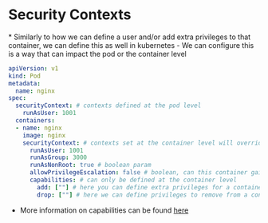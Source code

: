 <h1>Security Contexts</h1>
* Similarly to how we can define a user and/or add extra privileges to that container, we can define this as well in kubernetes
  - We can configure this is a way that can impact the pod or the container level
  
  ```yml
  apiVersion: v1
  kind: Pod
  metadata: 
    name: nginx
  spec:
    securityContext: # contexts defined at the pod level
      runAsUser: 1001
    containers:
    - name: nginx
      image: nginx
      securityContext: # contexts set at the container level will override the pod level
        runAsUser: 1001
        runAsGroup: 3000
        runAsNonRoot: true # boolean param
        allowPrivilegeEscalation: false # boolean, can this container gain more privilege than the parent process
        capabilities: # can only be defined at the container level
          add: [""] # here you can define extra privileges for a container
          drop: [""] # here we can define privileges to remove from a container
  ```

* More information on capabilities can be found [here](https://eoyebami.github.io/k8s/docker/2024-01-31-docker-container-capabilities.md)
